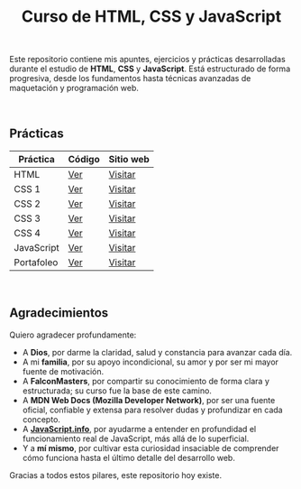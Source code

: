 <h1 align="center">Curso de HTML, CSS y JavaScript</h1>

<br>

Este repositorio contiene mis apuntes, ejercicios y prácticas desarrolladas durante el estudio de **HTML**, **CSS** y **JavaScript**. Está estructurado de forma progresiva, desde los fundamentos hasta técnicas avanzadas de maquetación y programación web.

<br>

## Prácticas

| Práctica | Código | Sitio web |
| --- | --- | --- |
| HTML | [Ver](https://github.com/angeldavidhurtado/web-programming-notes/tree/main/Pr%C3%A1cticas/1%20HTML) | [Visitar](https://angeldavidhurtado.github.io/web-programming-notes/1%20HTML/) |
| CSS 1 | [Ver](https://github.com/angeldavidhurtado/web-programming-notes/tree/main/Pr%C3%A1cticas/2%20CSS/1) | [Visitar](https://angeldavidhurtado.github.io/web-programming-notes/2%20CSS/1/) |
| CSS 2 | [Ver](https://github.com/angeldavidhurtado/web-programming-notes/tree/main/Pr%C3%A1cticas/2%20CSS/2) | [Visitar](https://angeldavidhurtado.github.io/web-programming-notes/2%20CSS/2/) |
| CSS 3 | [Ver](https://github.com/angeldavidhurtado/web-programming-notes/tree/main/Pr%C3%A1cticas/2%20CSS/3) | [Visitar](https://angeldavidhurtado.github.io/web-programming-notes/2%20CSS/3/) |
| CSS 4 | [Ver](https://github.com/angeldavidhurtado/web-programming-notes/tree/main/Pr%C3%A1cticas/2%20CSS/4) | [Visitar](https://angeldavidhurtado.github.io/web-programming-notes/2%20CSS/4/) |
| JavaScript | [Ver](https://github.com/angeldavidhurtado/web-programming-notes/tree/main/Pr%C3%A1cticas/3%20JavaScript/1%20Calculadora) | [Visitar](https://angeldavidhurtado.github.io/web-programming-notes/3%20JavaScript/1%20Calculadora/) |
| Portafoleo | [Ver](https://github.com/angeldavidhurtado/web-programming-notes/tree/main/Pr%C3%A1cticas/4%20Portafoleo) | [Visitar](https://angeldavidhurtado.github.io/web-programming-notes/4%20Portafoleo/) |

<br>

## Agradecimientos

Quiero agradecer profundamente:

* A **Dios**, por darme la claridad, salud y constancia para avanzar cada día.
* A mi **familia**, por su apoyo incondicional, su amor y por ser mi mayor fuente de motivación.
* A **FalconMasters**, por compartir su conocimiento de forma clara y estructurada; su curso fue la base de este camino.
* A **MDN Web Docs (Mozilla Developer Network)**, por ser una fuente oficial, confiable y extensa para resolver dudas y profundizar en cada concepto.
* A [**JavaScript.info**](https://es.javascript.info/), por ayudarme a entender en profundidad el funcionamiento real de JavaScript, más allá de lo superficial.
* Y a **mí mismo**, por cultivar esta curiosidad insaciable de comprender cómo funciona hasta el último detalle del desarrollo web.

Gracias a todos estos pilares, este repositorio hoy existe.
